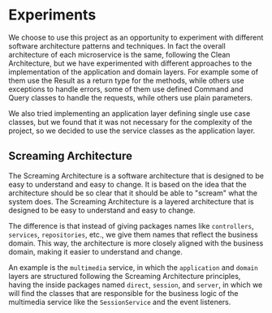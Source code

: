 # Experiments

We choose to use this project as an opportunity to experiment with different software architecture patterns and techniques.
In fact the overall architecture of each microservice is the same, following the Clean Architecture, but we have experimented with different approaches to the implementation of the application and domain layers.
For example some of them use the Result as a return type for the methods, while others use exceptions to handle errors, some of them use defined Command and Query classes to handle the requests, while others use plain parameters.

We also tried implementing an application layer defining single use case classes, but we found that it was not necessary for the complexity of the project, so we decided to use the service classes as the application layer.

## Screaming Architecture

The Screaming Architecture is a software architecture that is designed to be easy to understand and easy to change. It is based on the idea that the architecture should be so clear that it should be able to "scream" what the system does. The Screaming Architecture is a layered architecture that is designed to be easy to understand and easy to change.

The difference is that instead of giving packages names like `controllers`, `services`, `repositories`, etc., we give them names that reflect the business domain. This way, the architecture is more closely aligned with the business domain, making it easier to understand and change.

An example is the `multimedia` service, in which the `application` and `domain` layers are structured following the Screaming Architecture principles, having the inside packages named `direct`, `session`, and `server`, in which we will find the classes that are responsible for the business logic of the multimedia service like the `SessionService` and the event listeners.
